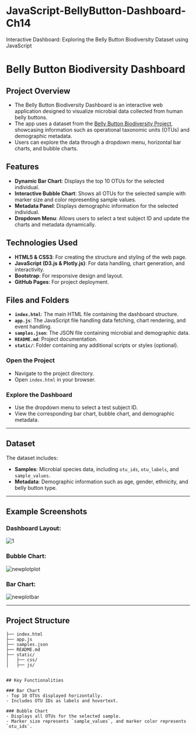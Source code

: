 # JavaScript-BellyButton-Dashboard-Ch14
Interactive Dashboard: Exploring the Belly Button Biodiversity Dataset using JavaScript
# Belly Button Biodiversity Dashboard

## Project Overview
- The Belly Button Biodiversity Dashboard is an interactive web application designed to visualize microbial data collected from human belly buttons.
- The app uses a dataset from the [Belly Button Biodiversity Project](http://robdunnlab.com/projects/belly-button-biodiversity/), showcasing information such as operational taxonomic units (OTUs) and demographic metadata.
- Users can explore the data through a dropdown menu, horizontal bar charts, and bubble charts.

## Features
- **Dynamic Bar Chart**: Displays the top 10 OTUs for the selected individual.
- **Interactive Bubble Chart**: Shows all OTUs for the selected sample with marker size and color representing sample values.
- **Metadata Panel**: Displays demographic information for the selected individual.
- **Dropdown Menu**: Allows users to select a test subject ID and update the charts and metadata dynamically.

## Technologies Used
- **HTML5 & CSS3**: For creating the structure and styling of the web page.
- **JavaScript (D3.js & Plotly.js)**: For data handling, chart generation, and interactivity.
- **Bootstrap**: For responsive design and layout.
- **GitHub Pages**: For project deployment.

## Files and Folders
- **`index.html`**: The main HTML file containing the dashboard structure.
- **`app.js`**: The JavaScript file handling data fetching, chart rendering, and event handling.
- **`samples.json`**: The JSON file containing microbial and demographic data.
- **`README.md`**: Project documentation.
- **`static/`**: Folder containing any additional scripts or styles (optional).


### Open the Project
- Navigate to the project directory.
- Open `index.html` in your browser.

### Explore the Dashboard
- Use the dropdown menu to select a test subject ID.
- View the corresponding bar chart, bubble chart, and demographic metadata.


---

## Dataset
The dataset includes:
- **Samples**: Microbial species data, including `otu_ids`, `otu_labels`, and `sample_values`.
- **Metadata**: Demographic information such as age, gender, ethnicity, and belly button type.


---

## Example Screenshots
### Dashboard Layout:
![1](https://github.com/user-attachments/assets/7eea348e-db48-4a16-8b0b-acdca65b9a27)

### Bubble Chart:
![newplotplot](https://github.com/user-attachments/assets/84e8b19b-f0e8-4671-bbce-49b0554d83d4)

### Bar Chart:
![newplotbar](https://github.com/user-attachments/assets/a27e645c-d39e-44dc-a962-52345a08b519)

---

## Project Structure
```plaintext
├── index.html
├── app.js
├── samples.json
├── README.md
├── static/
│   ├── css/
│   ├── js/


## Key Functionalities

### Bar Chart
- Top 10 OTUs displayed horizontally.
- Includes OTU IDs as labels and hovertext.

### Bubble Chart
- Displays all OTUs for the selected sample.
- Marker size represents `sample_values`, and marker color represents `otu_ids`.

